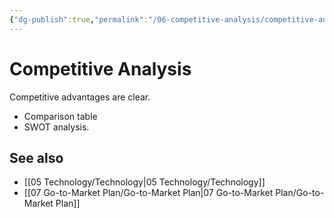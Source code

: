 ```yaml
---
{"dg-publish":true,"permalink":"/06-competitive-analysis/competitive-analysis/"}
---
```



# Competitive Analysis

Competitive advantages are clear.

- Comparison table
- SWOT analysis.

## See also
- [[05 Technology/Technology\|05 Technology/Technology]]
- [[07 Go-to-Market Plan/Go-to-Market Plan\|07 Go-to-Market Plan/Go-to-Market Plan]]